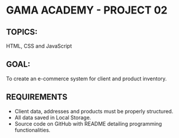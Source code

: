 # GAMA ACADEMY - PROJECT 02


## TOPICS:
HTML, CSS and JavaScript


## GOAL:
To create an e-commerce system for client and product inventory.


## REQUIREMENTS
- Client data, addresses and products must be properly structured.
- All data saved in Local Storage.
- Source code on GitHub with README detailing programming functionalities.
